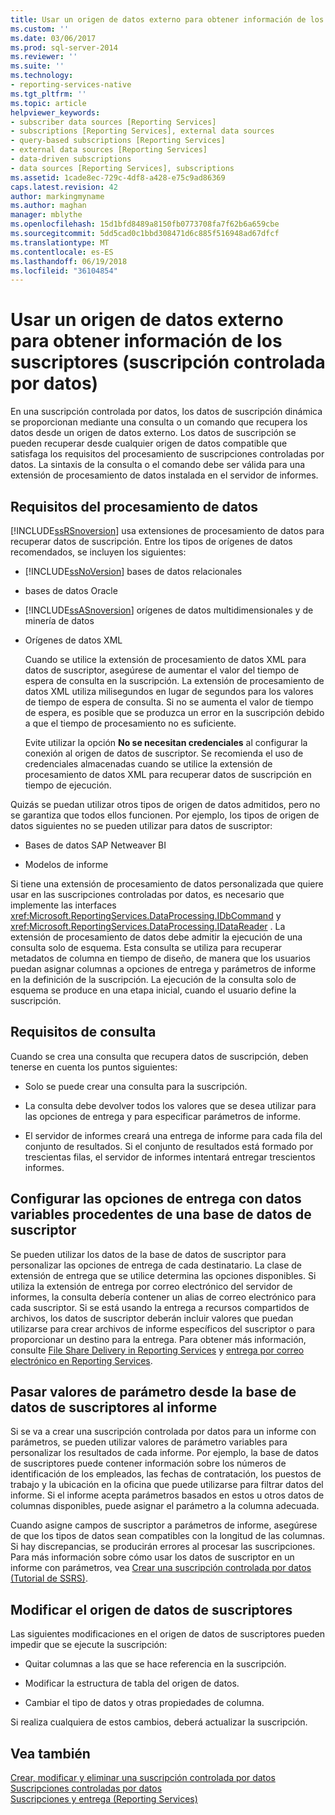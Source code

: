 ```yaml
---
title: Usar un origen de datos externo para obtener información de los suscriptores (suscripción controlada por datos) | Microsoft Docs
ms.custom: ''
ms.date: 03/06/2017
ms.prod: sql-server-2014
ms.reviewer: ''
ms.suite: ''
ms.technology:
- reporting-services-native
ms.tgt_pltfrm: ''
ms.topic: article
helpviewer_keywords:
- subscriber data sources [Reporting Services]
- subscriptions [Reporting Services], external data sources
- query-based subscriptions [Reporting Services]
- external data sources [Reporting Services]
- data-driven subscriptions
- data sources [Reporting Services], subscriptions
ms.assetid: 1cade8ec-729c-4df8-a428-e75c9ad86369
caps.latest.revision: 42
author: markingmyname
ms.author: maghan
manager: mblythe
ms.openlocfilehash: 15d1bfd8489a8150fb0773708fa7f62b6a659cbe
ms.sourcegitcommit: 5dd5cad0c1bbd308471d6c885f516948ad67dfcf
ms.translationtype: MT
ms.contentlocale: es-ES
ms.lasthandoff: 06/19/2018
ms.locfileid: "36104854"
---
```

# <a name="use-an-external-data-source-for-subscriber-data-data-driven-subscription"></a>Usar un origen de datos externo para obtener información de los suscriptores (suscripción controlada por datos)
  En una suscripción controlada por datos, los datos de suscripción dinámica se proporcionan mediante una consulta o un comando que recupera los datos desde un origen de datos externo. Los datos de suscripción se pueden recuperar desde cualquier origen de datos compatible que satisfaga los requisitos del procesamiento de suscripciones controladas por datos. La sintaxis de la consulta o el comando debe ser válida para una extensión de procesamiento de datos instalada en el servidor de informes.  
  
## <a name="data-processing-requirements"></a>Requisitos del procesamiento de datos  
 [!INCLUDE[ssRSnoversion](../../includes/ssrsnoversion-md.md)] usa extensiones de procesamiento de datos para recuperar datos de suscripción. Entre los tipos de orígenes de datos recomendados, se incluyen los siguientes:  
  
-   [!INCLUDE[ssNoVersion](../../includes/ssnoversion-md.md)] bases de datos relacionales  
  
-   bases de datos Oracle  
  
-   [!INCLUDE[ssASnoversion](../../includes/ssasnoversion-md.md)] orígenes de datos multidimensionales y de minería de datos  
  
-   Orígenes de datos XML  
  
     Cuando se utilice la extensión de procesamiento de datos XML para datos de suscriptor, asegúrese de aumentar el valor del tiempo de espera de consulta en la suscripción. La extensión de procesamiento de datos XML utiliza milisegundos en lugar de segundos para los valores de tiempo de espera de consulta. Si no se aumenta el valor de tiempo de espera, es posible que se produzca un error en la suscripción debido a que el tiempo de procesamiento no es suficiente.  
  
     Evite utilizar la opción **No se necesitan credenciales** al configurar la conexión al origen de datos de suscriptor. Se recomienda el uso de credenciales almacenadas cuando se utilice la extensión de procesamiento de datos XML para recuperar datos de suscripción en tiempo de ejecución.  
  
 Quizás se puedan utilizar otros tipos de origen de datos admitidos, pero no se garantiza que todos ellos funcionen. Por ejemplo, los tipos de origen de datos siguientes no se pueden utilizar para datos de suscriptor:  
  
-   Bases de datos SAP Netweaver BI  
  
-   Modelos de informe  
  
 Si tiene una extensión de procesamiento de datos personalizada que quiere usar en las suscripciones controladas por datos, es necesario que implemente las interfaces <xref:Microsoft.ReportingServices.DataProcessing.IDbCommand> y <xref:Microsoft.ReportingServices.DataProcessing.IDataReader> . La extensión de procesamiento de datos debe admitir la ejecución de una consulta solo de esquema. Esta consulta se utiliza para recuperar metadatos de columna en tiempo de diseño, de manera que los usuarios puedan asignar columnas a opciones de entrega y parámetros de informe en la definición de la suscripción. La ejecución de la consulta solo de esquema se produce en una etapa inicial, cuando el usuario define la suscripción.  
  
## <a name="query-requirements"></a>Requisitos de consulta  
 Cuando se crea una consulta que recupera datos de suscripción, deben tenerse en cuenta los puntos siguientes:  
  
-   Solo se puede crear una consulta para la suscripción.  
  
-   La consulta debe devolver todos los valores que se desea utilizar para las opciones de entrega y para especificar parámetros de informe.  
  
-   El servidor de informes creará una entrega de informe para cada fila del conjunto de resultados. Si el conjunto de resultados está formado por trescientas filas, el servidor de informes intentará entregar trescientos informes.  
  
## <a name="setting-delivery-options-using-variable-data-from-a-subscriber-database"></a>Configurar las opciones de entrega con datos variables procedentes de una base de datos de suscriptor  
 Se pueden utilizar los datos de la base de datos de suscriptor para personalizar las opciones de entrega de cada destinatario. La clase de extensión de entrega que se utilice determina las opciones disponibles. Si utiliza la extensión de entrega por correo electrónico del servidor de informes, la consulta debería contener un alias de correo electrónico para cada suscriptor. Si se está usando la entrega a recursos compartidos de archivos, los datos de suscriptor deberán incluir valores que puedan utilizarse para crear archivos de informe específicos del suscriptor o para proporcionar un destino para la entrega. Para obtener más información, consulte [File Share Delivery in Reporting Services](file-share-delivery-in-reporting-services.md) y [entrega por correo electrónico en Reporting Services](e-mail-delivery-in-reporting-services.md).  
  
## <a name="passing-parameter-values-from-the-subscriber-database-to-the-report"></a>Pasar valores de parámetro desde la base de datos de suscriptores al informe  
 Si se va a crear una suscripción controlada por datos para un informe con parámetros, se pueden utilizar valores de parámetro variables para personalizar los resultados de cada informe. Por ejemplo, la base de datos de suscriptores puede contener información sobre los números de identificación de los empleados, las fechas de contratación, los puestos de trabajo y la ubicación en la oficina que puede utilizarse para filtrar datos del informe. Si el informe acepta parámetros basados en estos u otros datos de columnas disponibles, puede asignar el parámetro a la columna adecuada.  
  
 Cuando asigne campos de suscriptor a parámetros de informe, asegúrese de que los tipos de datos sean compatibles con la longitud de las columnas. Si hay discrepancias, se producirán errores al procesar las suscripciones. Para más información sobre cómo usar los datos de suscriptor en un informe con parámetros, vea [Crear una suscripción controlada por datos &#40;Tutorial de SSRS&#41;](../create-a-data-driven-subscription-ssrs-tutorial.md).  
  
## <a name="modifying-the-subscriber-data-source"></a>Modificar el origen de datos de suscriptores  
 Las siguientes modificaciones en el origen de datos de suscriptores pueden impedir que se ejecute la suscripción:  
  
-   Quitar columnas a las que se hace referencia en la suscripción.  
  
-   Modificar la estructura de tabla del origen de datos.  
  
-   Cambiar el tipo de datos y otras propiedades de columna.  
  
 Si realiza cualquiera de estos cambios, deberá actualizar la suscripción.  
  
## <a name="see-also"></a>Vea también  
 [Crear, modificar y eliminar una suscripción controlada por datos](data-driven-subscriptions.md)   
 [Suscripciones controladas por datos](data-driven-subscriptions.md)   
 [Suscripciones y entrega &#40;Reporting Services&#41;](subscriptions-and-delivery-reporting-services.md)  
  
  